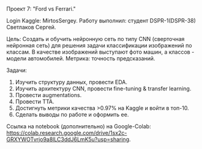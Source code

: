 Проект 7: "Ford vs Ferrari."

Login Kaggle: MirtosSergey.
Работу выполнил: студент DSPR-1(DSPR-38) Светлаков Сергей.

Цель:
Создать и обучить нейронную сеть по типу CNN (сверточная нейронная сеть) для решения задачи классификации изображений по классам.
В качестве изображений выступают фото машин, а классов - модели автомобилей. Метрика: точность предсказаний.

Задачи:
1. Изучить структуру данных, провести EDA.
2. Изучить архитектуру CNN, провести fine-tuning & transfer learning.
3. Провести augmentations.
4. Провести TTA.
6. Достигнуть метрики качества >0.97% на Kaggle и войти в топ-10.
7. Сделать выводы по работе и оформить ее.

Ссылка на notebook (дополнительно) на Google-Colab: https://colab.research.google.com/drive/1sx2c-GRXYWOTvrjo9a8lLC3ddJ6LmK5u?usp=sharing.